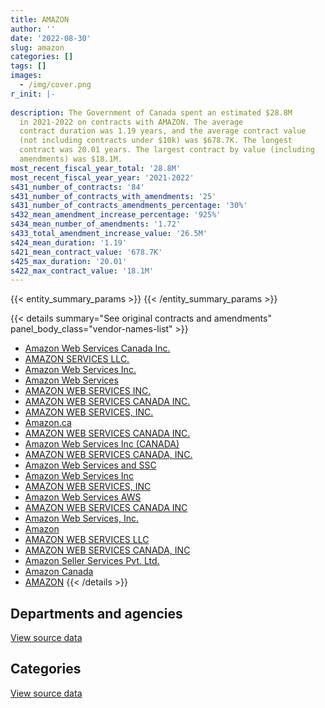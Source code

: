 ```yaml
---
title: AMAZON
author: ''
date: '2022-08-30'
slug: amazon
categories: []
tags: []
images:
  - /img/cover.png
r_init: |-
  
description: The Government of Canada spent an estimated $28.8M
  in 2021-2022 on contracts with AMAZON. The average
  contract duration was 1.19 years, and the average contract value
  (not including contracts under $10k) was $678.7K. The longest
  contract was 20.01 years. The largest contract by value (including
  amendments) was $18.1M.
most_recent_fiscal_year_total: '28.8M'
most_recent_fiscal_year_year: '2021-2022'
s431_number_of_contracts: '84'
s431_number_of_contracts_with_amendments: '25'
s431_number_of_contracts_amendments_percentage: '30%'
s432_mean_amendment_increase_percentage: '925%'
s434_mean_number_of_amendments: '1.72'
s433_total_amendment_increase_value: '26.5M'
s424_mean_duration: '1.19'
s421_mean_contract_value: '678.7K'
s425_max_duration: '20.01'
s422_max_contract_value: '18.1M'
---
```


<script src="/rmarkdown-libs/htmlwidgets/htmlwidgets.js"></script>
<link href="/rmarkdown-libs/datatables-css/datatables-crosstalk.css" rel="stylesheet" />
<script src="/rmarkdown-libs/datatables-binding/datatables.js"></script>
<script src="/rmarkdown-libs/jquery/jquery-3.6.0.min.js"></script>
<link href="/rmarkdown-libs/dt-core-bootstrap/css/dataTables.bootstrap.min.css" rel="stylesheet" />
<link href="/rmarkdown-libs/dt-core-bootstrap/css/dataTables.bootstrap.extra.css" rel="stylesheet" />
<script src="/rmarkdown-libs/dt-core-bootstrap/js/jquery.dataTables.min.js"></script>
<script src="/rmarkdown-libs/dt-core-bootstrap/js/dataTables.bootstrap.min.js"></script>
<link href="/rmarkdown-libs/crosstalk/css/crosstalk.min.css" rel="stylesheet" />
<script src="/rmarkdown-libs/crosstalk/js/crosstalk.min.js"></script>
<script src="/rmarkdown-libs/htmlwidgets/htmlwidgets.js"></script>
<link href="/rmarkdown-libs/datatables-css/datatables-crosstalk.css" rel="stylesheet" />
<script src="/rmarkdown-libs/datatables-binding/datatables.js"></script>
<script src="/rmarkdown-libs/jquery/jquery-3.6.0.min.js"></script>
<link href="/rmarkdown-libs/dt-core-bootstrap/css/dataTables.bootstrap.min.css" rel="stylesheet" />
<link href="/rmarkdown-libs/dt-core-bootstrap/css/dataTables.bootstrap.extra.css" rel="stylesheet" />
<script src="/rmarkdown-libs/dt-core-bootstrap/js/jquery.dataTables.min.js"></script>
<script src="/rmarkdown-libs/dt-core-bootstrap/js/dataTables.bootstrap.min.js"></script>
<link href="/rmarkdown-libs/crosstalk/css/crosstalk.min.css" rel="stylesheet" />
<script src="/rmarkdown-libs/crosstalk/js/crosstalk.min.js"></script>

{{< entity_summary_params >}}
{{< /entity_summary_params >}}

{{< details summary="See original contracts and amendments" panel_body_class="vendor-names-list" >}}
- [Amazon Web Services Canada Inc.](https://search.open.canada.ca/en/ct/?sort=contract_value_f%20desc&page=1&search_text=%22Amazon%20Web%20Services%20Canada%20Inc.%22)
- [AMAZON SERVICES LLC.](https://search.open.canada.ca/en/ct/?sort=contract_value_f%20desc&page=1&search_text=%22AMAZON%20SERVICES%20LLC.%22)
- [Amazon Web Services Inc.](https://search.open.canada.ca/en/ct/?sort=contract_value_f%20desc&page=1&search_text=%22Amazon%20Web%20Services%20Inc.%22)
- [Amazon Web Services](https://search.open.canada.ca/en/ct/?sort=contract_value_f%20desc&page=1&search_text=%22Amazon%20Web%20Services%22)
- [AMAZON WEB SERVICES INC.](https://search.open.canada.ca/en/ct/?sort=contract_value_f%20desc&page=1&search_text=%22AMAZON%20WEB%20SERVICES%20INC.%22)
- [AMAZON WEB SERVICES CANADA INC.](https://search.open.canada.ca/en/ct/?sort=contract_value_f%20desc&page=1&search_text=%22AMAZON%20WEB%20SERVICES%20CANADA%20%20INC.%22)
- [AMAZON WEB SERVICES, INC.](https://search.open.canada.ca/en/ct/?sort=contract_value_f%20desc&page=1&search_text=%22AMAZON%20WEB%20SERVICES%2c%20INC.%22)
- [Amazon.ca](https://search.open.canada.ca/en/ct/?sort=contract_value_f%20desc&page=1&search_text=%22Amazon.ca%22)
- [AMAZON WEB SERVICES CANADA INC.](https://search.open.canada.ca/en/ct/?sort=contract_value_f%20desc&page=1&search_text=%22AMAZON%20WEB%20SERVICES%20CANADA%20INC.%22)
- [Amazon Web Services Inc (CANADA)](https://search.open.canada.ca/en/ct/?sort=contract_value_f%20desc&page=1&search_text=%22Amazon%20Web%20Services%20Inc%20%28CANADA%29%22)
- [AMAZON WEB SERVICES CANADA, INC.](https://search.open.canada.ca/en/ct/?sort=contract_value_f%20desc&page=1&search_text=%22AMAZON%20WEB%20SERVICES%20CANADA%2c%20INC.%22)
- [Amazon Web Services and SSC](https://search.open.canada.ca/en/ct/?sort=contract_value_f%20desc&page=1&search_text=%22Amazon%20Web%20Services%20and%20SSC%22)
- [Amazon Web Services Inc](https://search.open.canada.ca/en/ct/?sort=contract_value_f%20desc&page=1&search_text=%22Amazon%20Web%20Services%20Inc%22)
- [AMAZON WEB SERVICES, INC](https://search.open.canada.ca/en/ct/?sort=contract_value_f%20desc&page=1&search_text=%22AMAZON%20WEB%20SERVICES%2c%20INC%22)
- [Amazon Web Services AWS](https://search.open.canada.ca/en/ct/?sort=contract_value_f%20desc&page=1&search_text=%22Amazon%20Web%20Services%20AWS%22)
- [AMAZON WEB SERVICES CANADA INC](https://search.open.canada.ca/en/ct/?sort=contract_value_f%20desc&page=1&search_text=%22AMAZON%20WEB%20SERVICES%20CANADA%20INC%22)
- [Amazon Web Services, Inc.](https://search.open.canada.ca/en/ct/?sort=contract_value_f%20desc&page=1&search_text=%22Amazon%20Web%20Services%2c%20Inc.%22)
- [Amazon](https://search.open.canada.ca/en/ct/?sort=contract_value_f%20desc&page=1&search_text=%22Amazon%22)
- [AMAZON WEB SERVICES LLC](https://search.open.canada.ca/en/ct/?sort=contract_value_f%20desc&page=1&search_text=%22AMAZON%20WEB%20SERVICES%20LLC%22)
- [AMAZON WEB SERVICES CANADA, INC](https://search.open.canada.ca/en/ct/?sort=contract_value_f%20desc&page=1&search_text=%22AMAZON%20WEB%20SERVICES%20CANADA%2c%20INC%22)
- [Amazon Seller Services Pvt. Ltd.](https://search.open.canada.ca/en/ct/?sort=contract_value_f%20desc&page=1&search_text=%22Amazon%20Seller%20Services%20Pvt.%20Ltd.%22)
- [Amazon Canada](https://search.open.canada.ca/en/ct/?sort=contract_value_f%20desc&page=1&search_text=%22Amazon%20Canada%22)
- [AMAZON](https://search.open.canada.ca/en/ct/?sort=contract_value_f%20desc&page=1&search_text=%22AMAZON%22)
{{< /details >}}

## Departments and agencies

<div id="htmlwidget-1" style="width:100%;height:auto;" class="datatables html-widget"></div>
<script type="application/json" data-for="htmlwidget-1">{"x":{"style":"bootstrap","filter":"none","vertical":false,"data":[["<a href=\"/departments/cbsa-asfc/\">Canada Border Services Agency<\/a>","<a href=\"/departments/ccohs-cchst/\">Canadian Centre for Occupational Health and Safety<\/a>","<a href=\"/departments/cihr-irsc/\">Canadian Institutes of Health Research<\/a>","<a href=\"/departments/cra-arc/\">Canada Revenue Agency<\/a>","<a href=\"/departments/dfatd-maecd/\">Global Affairs Canada<\/a>","<a href=\"/departments/dnd-mdn/\">National Defence<\/a>","<a href=\"/departments/esdc-edsc/\">Employment and Social Development Canada<\/a>","<a href=\"/departments/fja-cmf/\">Office of the Commissioner for Federal Judicial Affairs Canada<\/a>","<a href=\"/departments/ic/\">Innovation, Science and Economic Development Canada<\/a>","<a href=\"/departments/iic-iac/\">Invest in Canada<\/a>","<a href=\"/departments/nfb-onf/\">National Film Board<\/a>","<a href=\"/departments/nrc-cnrc/\">National Research Council Canada<\/a>","<a href=\"/departments/nrcan-rncan/\">Natural Resources Canada<\/a>","<a href=\"/departments/nserc-crsng/\">Natural Sciences and Engineering Research Council of Canada<\/a>","<a href=\"/departments/pc/\">Parks Canada<\/a>","<a href=\"/departments/phac-aspc/\">Public Health Agency of Canada<\/a>","<a href=\"/departments/ssc-spc/\">Shared Services Canada<\/a>","<a href=\"/departments/tbs-sct/\">Treasury Board of Canada Secretariat<\/a>","<a href=\"/departments/vac-acc/\">Veterans Affairs Canada<\/a>"],[462827.15,null,null,140504.4,null,null,14180.55,null,null,null,27235.09,null,null,null,null,13661.2,275000,null,null],[6399021.08,null,13954.55,322541.54,17472.26,147819.93,855837.33,22600,889769.56,null,707860.64,5556.66,1062089.12,29835.62,null,4986338.8,242577.05,658790,16100],[15289372.97,3892.46,17685.45,1251541.91,25763.53,1415672.42,1091021.43,33900,4087713.23,2450.12,59846.34,106894.43,1469065.14,90000,27975.63,666700,2506207.73,658790,null]],"container":"<table class=\"table table-striped table-hover row-border order-column display\">\n  <thead>\n    <tr>\n      <th>Department<\/th>\n      <th>2019-2020<\/th>\n      <th>2020-2021<\/th>\n      <th>2021-2022<\/th>\n    <\/tr>\n  <\/thead>\n<\/table>","options":{"order":[[3,"desc"]],"pageLength":10,"autoWidth":true,"columnDefs":[{"targets":1,"render":"function(data, type, row, meta) {\n    return type !== 'display' ? data : DTWidget.formatCurrency(data, \"$\", 2, 3, \",\", \".\", true, null);\n  }"},{"targets":2,"render":"function(data, type, row, meta) {\n    return type !== 'display' ? data : DTWidget.formatCurrency(data, \"$\", 2, 3, \",\", \".\", true, null);\n  }"},{"targets":3,"render":"function(data, type, row, meta) {\n    return type !== 'display' ? data : DTWidget.formatCurrency(data, \"$\", 2, 3, \",\", \".\", true, null);\n  }"},{"width":"16%","targets":[1,2,3]},{"className":"dt-right","targets":[1,2,3]}],"orderClasses":false}},"evals":["options.columnDefs.0.render","options.columnDefs.1.render","options.columnDefs.2.render"],"jsHooks":[]}</script>
<p class="text-right">
<a href="https://github.com/GoC-Spending/contracts-data/tree/main/data/out/vendors/amazon/summary_by_fiscal_year_by_department.csv" class="source-data-link btn btn-link">View source data</a>
</p>

## Categories

<div id="htmlwidget-2" style="width:100%;height:auto;" class="datatables html-widget"></div>
<script type="application/json" data-for="htmlwidget-2">{"x":{"style":"bootstrap","filter":"none","vertical":false,"data":[["<a href=\"/categories/other/\">(Other)<\/a>","<a href=\"/categories/office_management/\">Office management<\/a>","<a href=\"/categories/defence/\">Defence<\/a>","<a href=\"/categories/professional_services/\">Professional services<\/a>","<a href=\"/categories/information_technology/\">Information technology<\/a>","<a href=\"/categories/transportation_and_logistics/\">Transportation and logistics<\/a>","<a href=\"/categories/industrial_products_and_services/\">Industrial products and services<\/a>","<a href=\"/categories/human_capital/\">Human capital<\/a>"],[null,null,null,null,919747.19,13661.2,null,null],[146789.12,22600,147819.93,33572.26,6351249.56,4986338.8,null,4689794.46],[1425.14,33900,1389753.73,29655.99,13112681.5,null,25918.69,14211157.74]],"container":"<table class=\"table table-striped table-hover row-border order-column display\">\n  <thead>\n    <tr>\n      <th>Category<\/th>\n      <th>2019-2020<\/th>\n      <th>2020-2021<\/th>\n      <th>2021-2022<\/th>\n    <\/tr>\n  <\/thead>\n<\/table>","options":{"order":[[3,"desc"]],"dom":"t","pageLength":30,"autoWidth":true,"columnDefs":[{"targets":1,"render":"function(data, type, row, meta) {\n    return type !== 'display' ? data : DTWidget.formatCurrency(data, \"$\", 2, 3, \",\", \".\", true, null);\n  }"},{"targets":2,"render":"function(data, type, row, meta) {\n    return type !== 'display' ? data : DTWidget.formatCurrency(data, \"$\", 2, 3, \",\", \".\", true, null);\n  }"},{"targets":3,"render":"function(data, type, row, meta) {\n    return type !== 'display' ? data : DTWidget.formatCurrency(data, \"$\", 2, 3, \",\", \".\", true, null);\n  }"},{"width":"16%","targets":[1,2,3]},{"className":"dt-right","targets":[1,2,3]}],"orderClasses":false,"lengthMenu":[10,25,30,50,100]}},"evals":["options.columnDefs.0.render","options.columnDefs.1.render","options.columnDefs.2.render"],"jsHooks":[]}</script>
<p class="text-right">
<a href="https://github.com/GoC-Spending/contracts-data/tree/main/data/out/vendors/amazon/summary_by_fiscal_year_by_category.csv" class="source-data-link btn btn-link">View source data</a>
</p>

